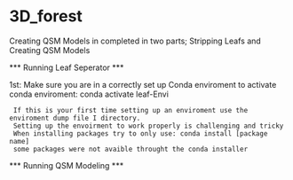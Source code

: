 # 3D_forest

Creating QSM Models in completed in two parts; Stripping Leafs and Creating QSM Models

*** Running Leaf Seperator ***

1st: Make sure you are in a correctly set up Conda enviroment 
	 	to activate conda enviroment:  conda activate leaf-Envi

	 If this is your first time setting up an enviroment use the enviroment dump file I directory.
	 Setting up the envoirment to work properly is challenging and tricky
	 When installing packages try to only use: conda install [package name]
	 some packages were not avaible throught the conda installer





*** Running QSM Modeling ***